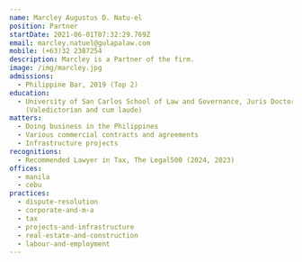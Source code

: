 ```yaml
---
name: Marcley Augustus D. Natu-el
position: Partner
startDate: 2021-06-01T07:32:29.769Z
email: marcley.natuel@gulapalaw.com
mobile: (+63)32 2387254
description: Marcley is a Partner of the firm.
image: /img/marcley.jpg
admissions:
  - Philippine Bar, 2019 (Top 2)
education:
  - University of San Carlos School of Law and Governance, Juris Doctor, 2018
    (Valedictorian and cum laude)
matters:
  - Doing business in the Philippines
  - Various commercial contracts and agreements
  - Infrastructure projects
recognitions:
  - Recommended Lawyer in Tax, The Legal500 (2024, 2023)
offices:
  - manila
  - cebu
practices:
  - dispute-resolution
  - corporate-and-m-a
  - tax
  - projects-and-infrastructure
  - real-estate-and-construction
  - labour-and-employment
---
```

